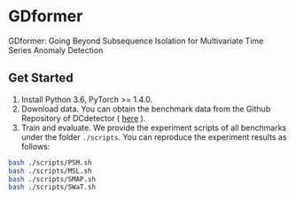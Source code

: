 # GDformer
GDformer: Going Beyond Subsequence Isolation for Multivariate Time Series Anomaly Detection


## Get Started

1. Install Python 3.6, PyTorch >= 1.4.0.
2. Download data. You can obtain the benchmark data from the Github Repository of DCdetector ( [here](https://drive.google.com/drive/folders/1RaIJQ8esoWuhyphhmMaH-VCDh-WIluRR) ).
3. Train and evaluate. We provide the experiment scripts of all benchmarks under the folder `./scripts`. You can reproduce the experiment results as follows:
```bash
bash ./scripts/PSM.sh
bash ./scripts/MSL.sh
bash ./scripts/SMAP.sh
bash ./scripts/SWaT.sh
```
